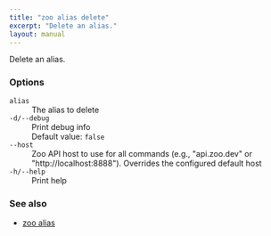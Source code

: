 ```yaml
---
title: "zoo alias delete"
excerpt: "Delete an alias."
layout: manual
---
```


Delete an alias.

### Options

<dl class="flags">
   <dt><code>alias</code></dt>
   <dd>The alias to delete</dd>

   <dt><code>-d/--debug</code></dt>
   <dd>Print debug info<br/>Default value: <code>false</code></dd>

   <dt><code>--host</code></dt>
   <dd>Zoo API host to use for all commands (e.g., "api.zoo.dev" or "http://localhost:8888"). Overrides the configured default host</dd>

   <dt><code>-h/--help</code></dt>
   <dd>Print help</dd>
</dl>


### See also

* [zoo alias](./zoo_alias)